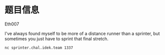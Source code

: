 # 题目信息

Eth007

I've always found myself to be more of a distance runner than a sprinter, but sometimes you just have to sprint that final stretch.

`nc sprinter.chal.idek.team 1337`
